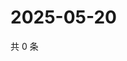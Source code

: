 # 2025-05-20

共 0 条

<!-- BEGIN ZHIHUQUESTIONS -->
<!-- 最后更新时间 Tue May 20 2025 18:12:51 GMT+0800 (China Standard Time) -->

<!-- END ZHIHUQUESTIONS -->
